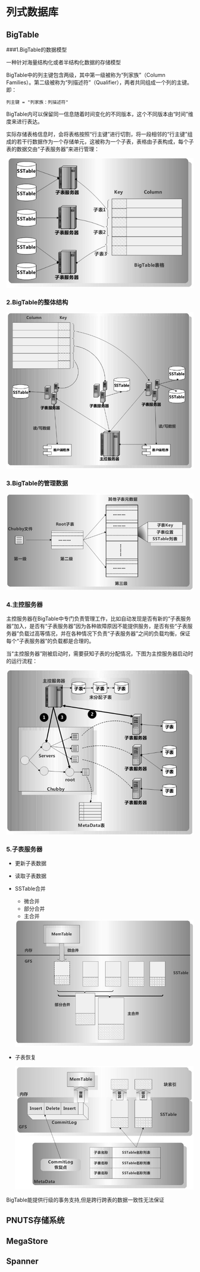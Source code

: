 # 列式数据库

## BigTable

###1.BigTable的数据模型

一种针对海量结构化或者半结构化数据的存储模型

BigTable中的列主键包含两级，其中第一级被称为“列家族”（Column Families）。第二级被称为“列描述符”（Qualifier），两者共同组成一个列的主键。即：

`列主键 = "列家族：列描述符"`

BigTable内可以保留同一信息随着时间变化的不同版本，这个不同版本由“时间”维度来进行表达。

实际存储表格信息时，会将表格按照“行主键”进行切割，将一段相邻的“行主键”组成的若干行数据作为一个存储单元，这被称为一个子表，表格由子表构成，每个子表的数据交由“子表服务器”来进行管理：

<img src="../resources/bigtable表格的子表.jpg">



### 2.BigTable的整体结构

<img src="../resources/BigTable整体结构.jpg">

### 3.BigTable的管理数据

<img src="../resources/三级查询结构的示意图.jpg">

### 4.主控服务器

主控服务器在BigTable中专门负责管理工作，比如自动发现是否有新的“子表服务器”加入，是否有“子表服务器”因为各种故障原因不能提供服务，是否有些“子表服务器”负载过高等情况，并在各种情况下负责“子表服务器”之间的负载均衡，保证每个“子表服务器”的负载都是合理的。

当“主控服务器”刚被启动时，需要获知子表的分配情况，下图为主控服务器启动时的运行流程：

<img src="../resources/主控服务器启动流程.jpg">

### 5.子表服务器

* 更新子表数据

* 读取子表数据

* SSTable合并

  * 微合并
  * 部分合并
  * 主合并

  <img src="../resources/SSTable合并.jpg">

* 子表恢复

  <img src="../resources/子表恢复机制.jpg">

BigTable能提供行级的事务支持,但是跨行跨表的数据一致性无法保证



## PNUTS存储系统

## MegaStore

## Spanner



